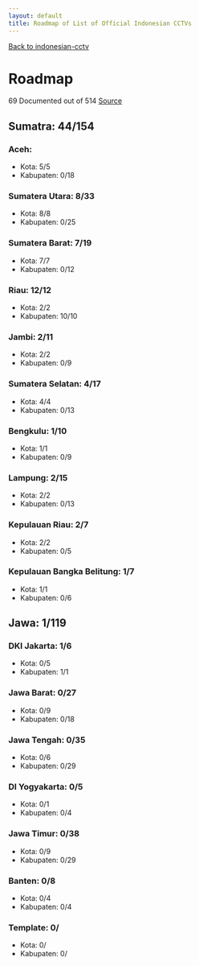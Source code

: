 ```yaml
---
layout: default
title: Roadmap of List of Official Indonesian CCTVs
---
```

[Back to indonesian-cctv](indonesian-cctv)
# Roadmap
69 Documented out of 514
[Source](https://id.wikipedia.org/wiki/Daftar_kabupaten_dan_kota_di_Indonesia)

## Sumatra: 44/154
### Aceh:
* Kota: 5/5
* Kabupaten: 0/18

### Sumatera Utara: 8/33
* Kota: 8/8
* Kabupaten: 0/25

### Sumatera Barat: 7/19
* Kota: 7/7
* Kabupaten: 0/12

### Riau: 12/12
* Kota: 2/2
* Kabupaten: 10/10

### Jambi: 2/11
* Kota: 2/2
* Kabupaten: 0/9

### Sumatera Selatan: 4/17
* Kota: 4/4
* Kabupaten: 0/13

### Bengkulu: 1/10
* Kota: 1/1
* Kabupaten: 0/9

### Lampung: 2/15
* Kota: 2/2
* Kabupaten: 0/13

### Kepulauan Riau: 2/7
* Kota: 2/2
* Kabupaten: 0/5

### Kepulauan Bangka Belitung: 1/7
* Kota: 1/1
* Kabupaten: 0/6

## Jawa: 1/119

### DKI Jakarta: 1/6
* Kota: 0/5
* Kabupaten: 1/1

### Jawa Barat: 0/27
* Kota: 0/9
* Kabupaten: 0/18

### Jawa Tengah: 0/35
* Kota: 0/6
* Kabupaten: 0/29

### DI Yogyakarta: 0/5
* Kota: 0/1
* Kabupaten: 0/4

### Jawa Timur: 0/38
* Kota: 0/9
* Kabupaten: 0/29

### Banten: 0/8
* Kota: 0/4
* Kabupaten: 0/4

### Template: 0/
* Kota: 0/
* Kabupaten: 0/